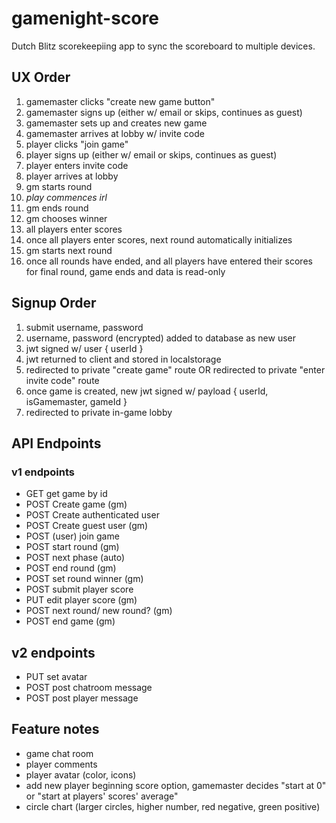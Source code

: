 # gamenight-score

Dutch Blitz scorekeepiing app to sync the scoreboard to multiple devices.

## UX Order

1. gamemaster clicks "create new game button"
2. gamemaster signs up (either w/ email or skips, continues as guest)
3. gamemaster sets up and creates new game
4. gamemaster arrives at lobby w/ invite code
5. player clicks "join game"
6. player signs up (either w/ email or skips, continues as guest)
7. player enters invite code
8. player arrives at lobby
9. gm starts round
10. _play commences irl_
11. gm ends round
12. gm chooses winner
13. all players enter scores
14. once all players enter scores, next round automatically initializes
15. gm starts next round
16. once all rounds have ended, and all players have entered their scores for final round, game ends and data is read-only

## Signup Order

1. submit username, password
2. username, password (encrypted) added to database as new user
3. jwt signed w/ user { userId }
4. jwt returned to client and stored in localstorage
5. redirected to private "create game" route OR redirected to private "enter invite code" route
6. once game is created, new jwt signed w/ payload { userId, isGamemaster, gameId }
7. redirected to private in-game lobby

## API Endpoints

### v1 endpoints

- GET get game by id
- POST Create game (gm)
- POST Create authenticated user
- POST Create guest user (gm)
- POST (user) join game
- POST start round (gm)
- POST next phase (auto)
- POST end round (gm)
- POST set round winner (gm)
- POST submit player score
- PUT edit player score (gm)
- POST next round/ new round? (gm)
- POST end game (gm)

## v2 endpoints

- PUT set avatar
- POST post chatroom message
- POST post player message

## Feature notes

- game chat room
- player comments
- player avatar (color, icons)
- add new player beginning score option, gamemaster decides "start at 0" or "start at players' scores' average"
- circle chart (larger circles, higher number, red negative, green positive)
